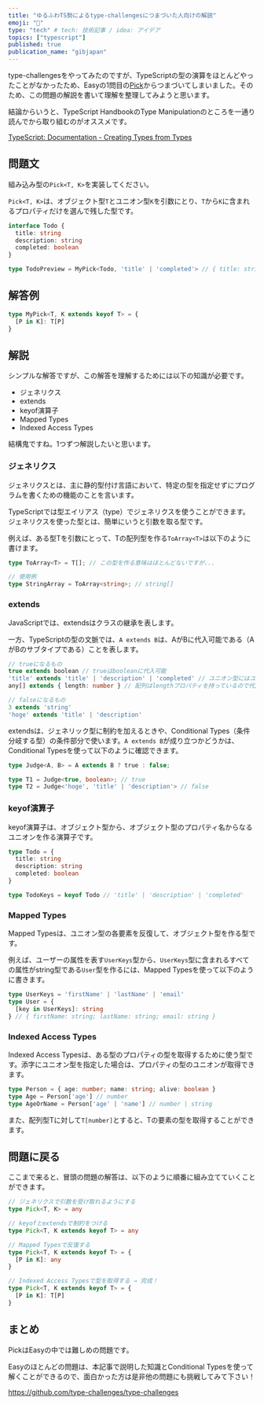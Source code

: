 ```yaml
---
title: "ゆるふわTS勢によるtype-challengesにつまづいた人向けの解説"
emoji: "💬"
type: "tech" # tech: 技術記事 / idea: アイデア
topics: ["typescript"]
published: true
publication_name: "gibjapan"
---
```


type-challengesをやってみたのですが、TypeScriptの型の演算をほとんどやったことがなかったため、Easyの1問目の[Pick](https://github.com/type-challenges/type-challenges/blob/main/questions/00004-easy-pick/README.md)からつまづいてしまいました。そのため、この問題の解説を書いて理解を整理してみようと思います。

結論からいうと、TypeScript HandbookのType Manipulationのところを一通り読んでから取り組むのがオススメです。

[TypeScript: Documentation - Creating Types from Types](https://www.typescriptlang.org/docs/handbook/2/types-from-types.html)

## 問題文

組み込み型の`Pick<T, K>`を実装してください。

`Pick<T, K>`は、オブジェクト型`T`とユニオン型`K`を引数にとり、`T`から`K`に含まれるプロパティだけを選んで残した型です。

```ts
interface Todo {
  title: string
  description: string
  completed: boolean
}

type TodoPreview = MyPick<Todo, 'title' | 'completed'> // { title: string; completed: boolean }
```

## 解答例

```ts
type MyPick<T, K extends keyof T> = {
  [P in K]: T[P]
}
```

## 解説

シンプルな解答ですが、この解答を理解するためには以下の知識が必要です。

- ジェネリクス
- extends
- keyof演算子
- Mapped Types
- Indexed Access Types

結構鬼ですね。1つずつ解説したいと思います。

### ジェネリクス

ジェネリクスとは、主に静的型付け言語において、特定の型を指定せずにプログラムを書くための機能のことを言います。

TypeScriptでは型エイリアス（type）でジェネリクスを使うことができます。ジェネリクスを使った型とは、簡単にいうと引数を取る型です。

例えば、ある型Tを引数にとって、Tの配列型を作る`ToArray<T>`は以下のように書けます。

```ts
type ToArray<T> = T[]; // この型を作る意味はほとんどないですが...

// 使用例
type StringArray = ToArray<string>; // string[]
```

### extends

JavaScriptでは、extendsはクラスの継承を表します。

一方、TypeScriptの型の文脈では、`A extends B`は、AがBに代入可能である（AがBのサブタイプである）ことを表します。

```ts
// trueになるもの
true extends boolean // trueはbooleanに代入可能
'title' extends 'title' | 'description' | 'completed' // ユニオン型にはユニオンを構成する型を代入可能
any[] extends { length: number } // 配列はlengthプロパティを持っているので代入可能

// falseになるもの
3 extends 'string'
'hoge' extends 'title' | 'description'
```

extendsは、ジェネリック型に制約を加えるときや、Conditional Types（条件分岐する型）の条件部分で使います。`A extends B`が成り立つかどうかは、Conditional Typesを使って以下のように確認できます。

```ts
type Judge<A, B> = A extends B ? true : false;

type T1 = Judge<true, boolean>; // true
type T2 = Judge<'hoge', 'title' | 'description'> // false
```

### keyof演算子

keyof演算子は、オブジェクト型から、オブジェクト型のプロパティ名からなるユニオンを作る演算子です。

```ts
type Todo = {
  title: string
  description: string
  completed: boolean
}

type TodoKeys = keyof Todo // 'title' | 'description' | 'completed'
```

### Mapped Types

Mapped Typesは、ユニオン型の各要素を反復して、オブジェクト型を作る型です。

例えば、ユーザーの属性を表す`UserKeys`型から、`UserKeys`型に含まれるすべての属性がstring型である`User`型を作るには、Mapped Typesを使って以下のように書きます。

```ts
type UserKeys = 'firstName' | 'lastName' | 'email'
type User = {
  [key in UserKeys]: string
} // { firstName: string; lastName: string; email: string }
```

### Indexed Access Types

Indexed Access Typesは、ある型のプロパティの型を取得するために使う型です。添字にユニオン型を指定した場合は、プロパティの型のユニオンが取得できます。

```ts
type Person = { age: number; name: string; alive: boolean }
type Age = Person['age'] // number
type AgeOrName = Person['age' | 'name'] // number | string
```

また、配列型Tに対して`T[number]`とすると、Tの要素の型を取得することができます。

## 問題に戻る

ここまで来ると、冒頭の問題の解答は、以下のように順番に組み立てていくことができます。

```ts
// ジェネリクスで引数を受け取れるようにする
type Pick<T, K> = any

// keyofとextendsで制約をつける
type Pick<T, K extends keyof T> = any

// Mapped Typesで反復する
type Pick<T, K extends keyof T> = {
  [P in K]: any
}

// Indexed Access Typesで型を取得する → 完成！
type Pick<T, K extends keyof T> = {
  [P in K]: T[P]
}
```

## まとめ

PickはEasyの中では難しめの問題です。

Easyのほとんどの問題は、本記事で説明した知識とConditional Typesを使って解くことができるので、面白かった方は是非他の問題にも挑戦してみて下さい！

https://github.com/type-challenges/type-challenges
